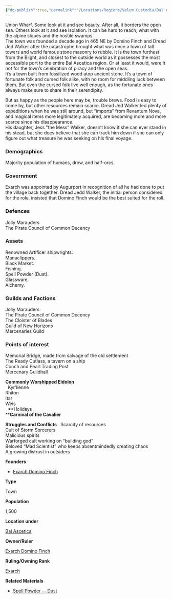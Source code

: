 ```yaml
---
{"dg-publish":true,"permalink":"/Locations/Regions/Velum Custodia/Bal Ascetica/Settlements/Union Wharf/Union Wharf 1/"}
---
```


Union Wharf. Some look at it and see beauty. After all, it borders the open sea. Others look at it and see isolation. It can be hard to reach, what with the alpine slopes and the hostile swamps.  
The town was founded a decade ago in 465 NE by Domino Finch and Dread Jed Walker after the catastrophe brought what was once a town of tall towers and world famous stone masonry to rubble. It is the town furthest from the Blight, and closest to the outside world as it possesses the most accessible port to the entire Bal Ascetica region. Or at least it would, were it not for the town’s celebration of piracy and the open seas.  
It’s a town built from fossilized wood atop ancient stone. It’s a town of fortunate folk and cursed folk alike, with no room for middling luck between them. But even the cursed folk live well enough, as the fortunate ones always make sure to share in their serendipity.  

But as happy as the people here may be, trouble brews. Food is easy to come by, but other resources remain scarce. Dread Jed Walker led plenty of expeditions when he was still around, but “imports” from Revantum Nova, and magical items more legitimately acquired, are becoming more and more scarce since his disappearance.  
His daughter, Jess "the Mess” Walker, doesn’t know if she can ever stand in his stead, but she does believe that she can track him down if she can only figure out what treasure he was seeking on his final voyage.
### Demographics

Majority population of humans, drow, and half-orcs.
### Government

Exarch was appointed by Augurport in recognition of all he had done to put the village back together. Dread Jedd Walker, the initial person considered for the role, insisted that Domino Finch would be the best suited for the roll.
### Defences

Jolly Marauders  
The Pirate Council of Common Decency  
### Assets

Renowned Artificer shipwrights.  
Manaclippers.  
Black Market.  
Fishing.  
Spell Powder (Dust).  
Glassware.  
Alchemy.  
### Guilds and Factions

Jolly Marauders  
The Pirate Council of Common Decency  
The Cloister of Blades  
Guild of New Horizons  
Mercenaries Guild  
### Points of interest

Memorial Bridge, made from salvage of the old settlement  
The Ready Cutlass, a tavern on a ship  
Conch and Pearl Trading Post  
Mercenary Guildhall  

**Commonly Worshipped Eidolon**  
  Kyr’lienne  
Rhiton  
Itar  
Weis  
  **Holidays  
****Carnival of the Cavalier**

**Struggles and Conflicts**   Scarcity of resources  
Cult of Storm Sorcerers  
Malicious spirits  
Warforged cult working on “building god”  
Beloved “Mad Scientist” who keeps absentmindedly creating chaos  
A growing distrust in outsiders  

**Founders**

- [Exarch Domino Finch](file:///w/ambr-yn-jacklerogue89/a/exarch-domino-finch-person)

**Type**

Town

**Population**

1,500

**Location under**

[Bal Ascetica](file:///w/ambr-yn-jacklerogue89/a/bal-ascetica-location)

**Owner/Ruler**

[Exarch Domino Finch](file:///w/ambr-yn-jacklerogue89/a/exarch-domino-finch-person-1)

**Ruling/Owning Rank**

[Exarch](file:///w/ambr-yn-jacklerogue89/a/exarch-rank)

**Related Materials**

- [Spell Powder -- Dust](file:///w/ambr-yn-jacklerogue89/a/spell-powder----dust-material)